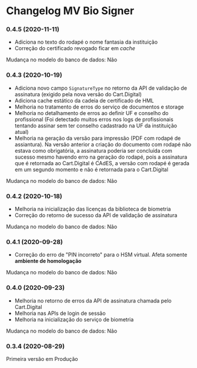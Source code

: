 # Changelog MV Bio Signer

### 0.4.5 (2020-11-11)

- Adiciona no texto do rodapé o nome fantasia da instituição
- Correção do certificado revogado ficar em *cache*

Mudança no modelo do banco de dados: Não

### 0.4.3 (2020-10-19)

- Adiciona novo campo `SignatureType` no retorno da API de validação de assinatura (exigido pela nova versão do Cart.Digital)
- Adiciona cache estático da cadeia de certificado de HML
- Melhoria no tratamento de erros do serviço de documentos e storage
- Melhoria no detalhamento de erros ao definir UF e conselho do profissional (Foi detectado muitos erros nos logs de profissionais tentando assinar sem ter conselho cadastrado na UF da instituição atual)
- Melhoria na geração da versão para impressão (PDF com rodapé de assiantura). Na versão anterior a criação do documento com rodapé não estava como obrigatória, a assinatura poderia ser concluída com sucesso mesmo havendo erro na geração do rodapé, pois a assinatura que é retornada ao Cart.Digital é CAdES, a versão com rodapé é gerada em um segundo momento e não é retornada para o Cart.Digital

Mudança no modelo do banco de dados: Não

### 0.4.2 (2020-10-18)

- Melhoria na inicialização das licenças da biblioteca de biometria
- Correção do retorno de sucesso da API de validação de assinatura

Mudança no modelo do banco de dados: Não

### 0.4.1 (2020-09-28)

- Correção do erro de "PIN incorreto" para o HSM virtual. Afeta somente **ambiente de homologação**

Mudança no modelo do banco de dados: Não

### 0.4.0 (2020-09-23)

- Melhoria no retorno de erros da API de assinatura chamada pelo Cart.Digital
- Melhoria nas APIs de login de sessão
- Melhoria na inicialização do serviço de biometria

Mudança no modelo do banco de dados: Não

### 0.3.4 (2020-08-29)

Primeira versão em Produção